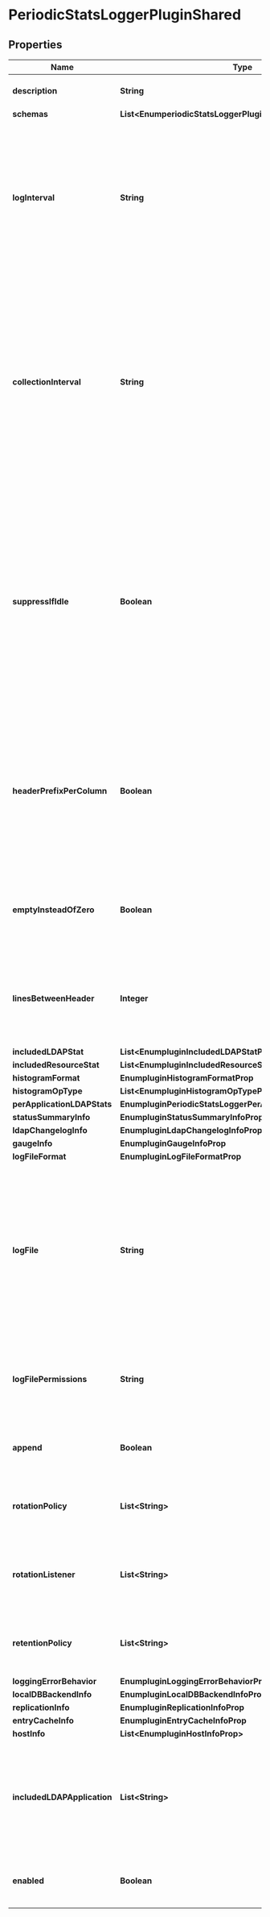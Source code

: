 

# PeriodicStatsLoggerPluginShared


## Properties

| Name | Type | Description | Notes |
|------------ | ------------- | ------------- | -------------|
|**description** | **String** | A description for this Plugin |  [optional] |
|**schemas** | **List&lt;EnumperiodicStatsLoggerPluginSchemaUrn&gt;** |  |  |
|**logInterval** | **String** | The duration between statistics collection and logging. A new line is logged to the output for each interval. Setting this value too small can have an impact on performance. |  [optional] |
|**collectionInterval** | **String** | Some of the calculated statistics, such as the average and maximum queue sizes, can use multiple samples within a log interval. This value controls how often samples are gathered. It should be a multiple of the log-interval. |  [optional] |
|**suppressIfIdle** | **Boolean** | If the server is idle during the specified interval, then do not log any output if this property is set to true. The server is idle if during the interval, no new connections were established, no operations were processed, and no operations are pending. |  [optional] |
|**headerPrefixPerColumn** | **Boolean** | This property controls whether the header prefix, which applies to a group of columns, appears at the start of each column header or only the first column in a group. |  [optional] |
|**emptyInsteadOfZero** | **Boolean** | This property controls whether a value in the output is shown as empty if the value is zero. |  [optional] |
|**linesBetweenHeader** | **Integer** | The number of lines to log between logging the header line that summarizes the columns in the table. |  [optional] |
|**includedLDAPStat** | **List&lt;EnumpluginIncludedLDAPStatProp&gt;** |  |  [optional] |
|**includedResourceStat** | **List&lt;EnumpluginIncludedResourceStatProp&gt;** |  |  [optional] |
|**histogramFormat** | **EnumpluginHistogramFormatProp** |  |  [optional] |
|**histogramOpType** | **List&lt;EnumpluginHistogramOpTypeProp&gt;** |  |  [optional] |
|**perApplicationLDAPStats** | **EnumpluginPeriodicStatsLoggerPerApplicationLDAPStatsProp** |  |  [optional] |
|**statusSummaryInfo** | **EnumpluginStatusSummaryInfoProp** |  |  [optional] |
|**ldapChangelogInfo** | **EnumpluginLdapChangelogInfoProp** |  |  [optional] |
|**gaugeInfo** | **EnumpluginGaugeInfoProp** |  |  [optional] |
|**logFileFormat** | **EnumpluginLogFileFormatProp** |  |  [optional] |
|**logFile** | **String** | The file name to use for the log files generated by the Periodic Stats Logger Plugin. The path to the file can be specified either as relative to the server root or as an absolute path. |  |
|**logFilePermissions** | **String** | The UNIX permissions of the log files created by this Periodic Stats Logger Plugin. |  [optional] |
|**append** | **Boolean** | Specifies whether to append to existing log files. |  [optional] |
|**rotationPolicy** | **List&lt;String&gt;** | The rotation policy to use for the Periodic Stats Logger Plugin . |  [optional] |
|**rotationListener** | **List&lt;String&gt;** | A listener that should be notified whenever a log file is rotated out of service. |  [optional] |
|**retentionPolicy** | **List&lt;String&gt;** | The retention policy to use for the Periodic Stats Logger Plugin . |  [optional] |
|**loggingErrorBehavior** | **EnumpluginLoggingErrorBehaviorProp** |  |  [optional] |
|**localDBBackendInfo** | **EnumpluginLocalDBBackendInfoProp** |  |  [optional] |
|**replicationInfo** | **EnumpluginReplicationInfoProp** |  |  [optional] |
|**entryCacheInfo** | **EnumpluginEntryCacheInfoProp** |  |  [optional] |
|**hostInfo** | **List&lt;EnumpluginHostInfoProp&gt;** |  |  [optional] |
|**includedLDAPApplication** | **List&lt;String&gt;** | If statistics should not be included for all applications, this property names the subset of applications that should be included. |  [optional] |
|**enabled** | **Boolean** | Indicates whether the plug-in is enabled for use. |  |



